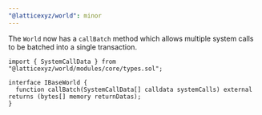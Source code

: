 ```yaml
---
"@latticexyz/world": minor
---
```


The `World` now has a `callBatch` method which allows multiple system calls to be batched into a single transaction.

```solidity
import { SystemCallData } from "@latticexyz/world/modules/core/types.sol";

interface IBaseWorld {
  function callBatch(SystemCallData[] calldata systemCalls) external returns (bytes[] memory returnDatas);
}
```
